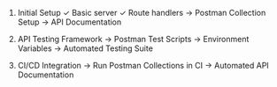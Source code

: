 1. Initial Setup
   ✓ Basic server
   ✓ Route handlers
   → Postman Collection Setup
   → API Documentation

2. API Testing Framework
   → Postman Test Scripts
   → Environment Variables
   → Automated Testing Suite

3. CI/CD Integration
   → Run Postman Collections in CI
   → Automated API Documentation
